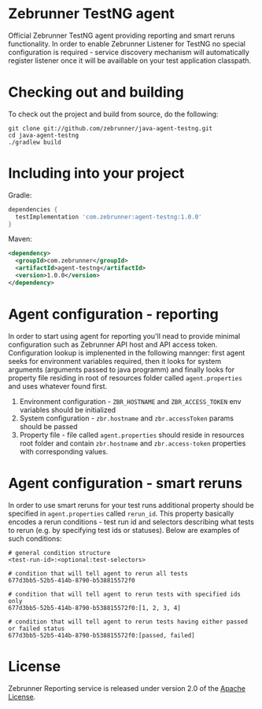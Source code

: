 # Zebrunner TestNG agent

Official Zebrunner TestNG agent providing reporting and smart reruns functionality. In order to enable Zebrunner Listener for TestNG no special configuration is required - service discovery mechanism will automatically register listener once it will be availlable on your test application classpath.

# Checking out and building

To check out the project and build from source, do the following:

    git clone git://github.com/zebrunner/java-agent-testng.git
    cd java-agent-testng
    ./gradlew build

# Including into your project

Gradle:
```gradle
dependencies {
  testImplementation 'com.zebrunner:agent-testng:1.0.0'
}
```

Maven:
```xml
<dependency>
  <groupId>com.zebrunner</groupId>
  <artifactId>agent-testng</artifactId>
  <version>1.0.0</version>
</dependency>
```

# Agent configuration - reporting

In order to start using agent for reporting you'll nead to provide minimal configuration such as Zebrunner API host and API access token. Configuration lookup is implenented in the following mannger: first agent seeks for environment variables required, then it looks for system arguments (arguments passed to java programm) and finally looks for property file residing in root of resources folder called `agent.properties` and uses whatever found first.
1. Environment configuration - `ZBR_HOSTNAME` and `ZBR_ACCESS_TOKEN` env variables should be initialized
2. System configuration - `zbr.hostname` and `zbr.accessToken` params should be passed
3. Property file - file called `agent.properties` should reside in resources root folder and contain `zbr.hostname` and `zbr.access-token` properties with corresponding values.

# Agent configuration - smart reruns

In order to use smart reruns for your test runs additional property should be specified in `agent.properties` called `rerun_id`. This property basically encodes a rerun conditions - test run id and selectors describing what tests to rerun (e.g. by specifying test ids or statuses). Below are examples of such conditions:
```
# general condition structure
<test-run-id>:<optional:test-selectors>

# condition that will tell agent to rerun all tests
677d3bb5-52b5-414b-8790-b538815572f0

# condition that will tell agent to rerun tests with specified ids only
677d3bb5-52b5-414b-8790-b538815572f0:[1, 2, 3, 4]

# condition that will tell agent to rerun tests having either passed or failed status
677d3bb5-52b5-414b-8790-b538815572f0:[passed, failed]
```

# License

Zebrunner Reporting service is released under version 2.0 of the [Apache License](https://www.apache.org/licenses/LICENSE-2.0).
